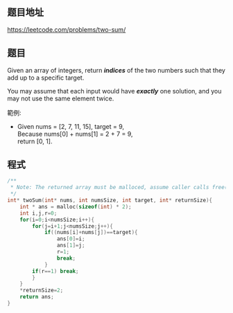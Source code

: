 ## 题目地址

https://leetcode.com/problems/two-sum/

## 题目

Given an array of integers, return ***indices*** of the two numbers such that they add up to a specific target.

You may assume that each input would have ***exactly*** one solution, and you may not use the same element twice.

範例:

* Given nums = [2, 7, 11, 15], target = 9,    
  Because nums[0] + nums[1] = 2 + 7 = 9,   
  return [0, 1]. 

## 程式
```c
/**
 * Note: The returned array must be malloced, assume caller calls free().
 */
int* twoSum(int* nums, int numsSize, int target, int* returnSize){
    int * ans = malloc(sizeof(int) * 2);
    int i,j,r=0;
    for(i=0;i<numsSize;i++){
        for(j=i+1;j<numsSize;j++){     
            if((nums[i]+nums[j])==target){
                ans[0]=i;
                ans[1]=j;
                r=1;
                break;
            }
        if(r==1) break;
        }    
    }  
    *returnSize=2;
    return ans;
}
```

